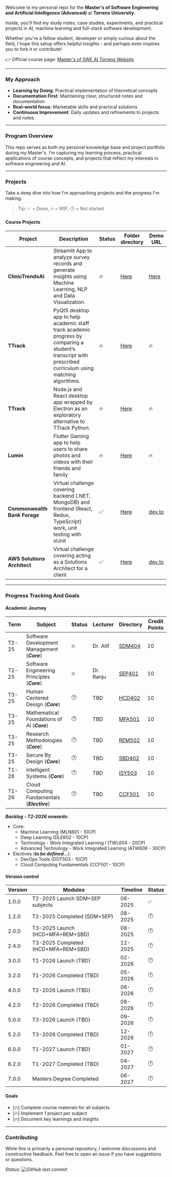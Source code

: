 Welcome to my personal repo for the **Master's of Software Engineering and Artificial Intelligence (Advanced)** at **Torrens University**.

Inside, you'll find my study notes, case studies, experiments, and practical projects in AI, machine learning and full-stack software development.  

Whether you're a fellow student, developer or simply curious about the field, I hope this setup offers helpful insights - and perhaps even inspires you to fork it or contribute!

👉 Official course page: [Master's of SWE AI Torrens Website](https://www.torrens.edu.au/courses/technology/master-of-software-engineering-artificial-intelligence-advanced)

---

### My Approach
- **Learning by Doing**: Practical implementation of theoretical concepts
- **Documentation First**: Maintaining clear, structured notes and documentation
- **Real-world focus**: Marketable skills and practical solutions
- **Continuous Improvement**: Daily updates and refinements to projects and notes

---

### Program Overview
This repo serves as both my personal knowledge base and project portfolio during my Master's. I’m capturing my learning process, practical applications of course concepts, and projects that reflect my interests in software engineering and AI.

---

### Projects
Take a deep dive into how I'm approaching projects and the progress I'm making.

> Tip: ✅ = Done, 🔥 = WIP, 🕐 = Not started

#### Course Projects
Project | Description | Status | Folder directory | Demo URL |
|---------|---------------------|----------------|----------------|----------------|
| **ClinicTrendsAI** | Streamlit App to analyze survey records and generate insights using Machine Learning, NLP and Data Visualization. | 🔥 | [Here](./T1-SEP/projects/clinictrends_ai) | [Here](https://sep-torrens-dr-ranju-group-1.streamlit.app/) | 
| **TTrack** | PyQt5 desktop app to help academic staff track academic progress by comparing a student’s transcript with prescribed curriculum using matching algorithms. | 🔥 | [Here](./T1-Software-Development-Management/projects/TTrack_v1) | 🔥 |
| **TTrack** | Node.js and React desktop app wrapped by Electron as an exploratory alternative to TTrack Python. | 🔥 | [Here](./T1-Software-Development-Management/projects/TTrack_electron) | 🔥 |
| **Lumin** | Flutter Gaming app to help users to share photos and videos with their friends and family | 🔥 | [Here](./T1-Extra/flutter/lumin_demo) | 🔥 |
| **Commonwealth Bank Forage** | Virtual challenge covering backend (.NET, MongoDB) and frontend (React, Redux, TypeScript) work, unit testing with xUnit | ✅ | [Here](./T1-Extra/cba/) | [dev.to](https://dev.to/lfariaus/how-i-tackled-the-commonwealths-bank-software-engineering-challenge-3ebk) |
| **AWS Solutions Architect** | Virtual challenge covering acting as a Solutions Architect for a client | ✅ | [Here](./T1-Extra/aws/) | [dev.to](https://dev.to/lfariaus/scaling-fastier-my-aws-solutions-architect-journey-with-forage-challenge-30j8) |

---

### Progress Tracking And Goals

#### Academic Journey
Term | Subject | Status | Lecturer | Directory | Credit Points
|-----------|---------------------|----------------|----------------|----------------|----------------|
| T2-25 | Software Development Management (***Core***) | 🔥 | Dr. Atif | [SDM404](./T1-Software-Development-Management/) | 10
| T2-25 | Software Engineering Principles (***Core***) | 🔥 | Dr. Ranju | [SEP401](./T1-SEP/) | 10
| T3-25 | Human Centered Design (***Core***) | 🕐 | TBD | [HCD402](./T3-Human-Centered-Design/) | 10
| T3-25 | Mathematical Foundations of AI (***Core***) | 🕐 | TBD | [MFA501](./T3-Mathematical-Foundations-of-AI/) | 10
| T3-25 | Research Methodologies (***Core***) | 🕐 | TBD | [REM502](./T3-Research-Methodologies/) | 10
| T3-25 | Secure By Design (***Core***) | 🕐 | TBD | [SBD402](./T2-Secure-By-Design/) | 10
| T1-26 | Intelligent Systems (***Core***) | 🕐 | TBD | [ISY503](./T1-Intelligent-Systems/) | 10
| T1-26 | Cloud Computing Fundamentals (***Elective***) | 🕐 | TBD | [CCF501](./T1-Cloud-Computing-Fundamentals/) | 10

***Backlog - T2-2026 onwards:***
- Core: 
    - Machine Learning (MLN601 - 10CP)
    - Deep Learning (DLE602 - 10CP)
    - Technology - Work Integrated Learning I (TWL604 - 20CP)
    - Advanced Technology - Work Integrated Learning (ATW606 - 30CP)
- Electives (***to be defined...***): 
    - DevOps Tools (DOT503 - 10CP)
    - Cloud Computing Fundamentals (CCF501 - 10CP)

#### Version control
| Version | Modules      | Timeline | Status |
|---------|---------------------|---|---|
| 1.0.0   | T2-2025 Launch SDM+SEP subjects     | 06-2025 | ✅ |
| 1.2.0   | T2-2025 Completed (SDM+SEP)         | 08-2025 | 🕐 |
| 2.0.0   | T3-2025 Launch (HCD+MFA+REM+SBD)    | 08-2025 | 🕐 |
| 2.4.0   | T3-2025 Completed (HCD+MFA+REM+SBD) | 12-2025 | 🕐 |
| 3.0.0   | T1-2026 Launch (TBD)                | 02-2026 | 🕐 |
| 3.2.0   | T1-2026 Completed (TBD)             | 05-2026 | 🕐 |
| 4.0.0   | T2-2026 Launch (TBD)                | 06-2026 | 🕐 |
| 4.2.0   | T2-2026 Completed (TBD)             | 08-2026 | 🕐 |
| 5.0.0   | T3-2026 Launch (TBD)                | 09-2026 | 🕐 |
| 5.2.0   | T3-2026 Completed (TBD)             | 12-2026 | 🕐 |
| 6.0.0   | T1-2027 Launch (TBD)                | 01-2027 | 🕐 |
| 6.2.0   | T1-2027 Completed (TBD)             | 04-2027 | 🕐 |
| 7.0.0   | Masters Degree Completed            | 06-2027 | 🕐 |

#### Goals
- [🔥] Complete course materials for all subjects
- [🔥] Implement 1 project per subject
- [🔥] Document key learnings and insights

---

### Contributing
While this is primarily a personal repository, I welcome discussions and constructive feedback. Feel free to open an issue if you have suggestions or questions.

*Status: ![GitHub last commit](https://img.shields.io/github/last-commit/lfariabr/masters-swe-ai?style=flat-square)*
